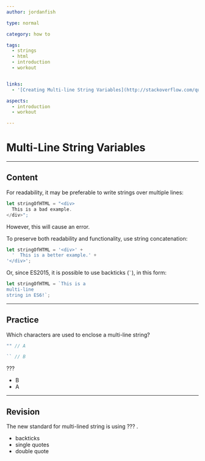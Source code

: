 ```yaml
---
author: jordanfish

type: normal

category: how to

tags:
  - strings
  - html
  - introduction
  - workout


links:
  - '[Creating Multi-line String Variables](http://stackoverflow.com/questions/805107/creating-multiline-strings-in-javascript/6247331#6247331){discussion}'

aspects:
  - introduction
  - workout

---
```


# Multi-Line String Variables

---
## Content

For readability, it may be preferable to write strings over multiple lines:

```javascript
let stringOfHTML = "<div>
  This is a bad example.
</div>";
```
However, this will cause an error. 


To preserve both readability and functionality, use string concatenation:

```javascript
let stringOfHTML = '<div>' +
  '  This is a better example.' +
'</div>';
```

Or, since ES2015, it is possible to use backticks (`` ` ``), in this form:

```javascript
let stringOfHTML = `This is a 
multi-line
string in ES6!`;
```

---
## Practice

Which characters are used to enclose a multi-line string?

```js
"" // A
```

```js
`` // B
```

???

* B
* A

---
## Revision

The new standard for multi-lined string is using ??? .


* backticks
* single quotes
* double quote

 
